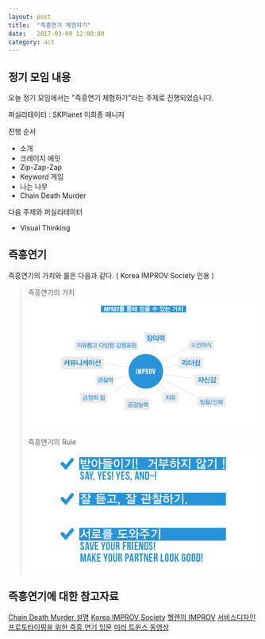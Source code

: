 ```yaml
---
layout: post
title:  "즉흥연기 체험하기"
date:   2017-03-09 12:00:00
category: act
---
```


## 정기 모임 내용
오늘 정기 모임에서는 "즉흥연기 체험하기"라는 주제로 진행되었습니다.

퍼실리테이터 : SKPlanet 이희종 매니저

진행 순서
* 소개
* 크레이지 에잇
* Zip-Zap-Zap
* Keyword 게임
* 나는 나무
* Chain Death Murder

다음 주제와 퍼실리테이터 
* Visual Thinking


## 즉흥연기

즉흥연기의 가치와 룰은 다음과 같다. ( Korea IMPROV Society 인용 ) 

>즉흥연기의 가치
><img src="/images/value.png"/>
>
>즉흥연기의 Rule
><img src="/images/rule.png"/>



## 즉흥연기에 대한 참고자료
[Chain Death Murder 설명](http://improwiki.com/en/wiki/improv/chain_murder_death)
[Korea IMPROV Society](http://www.koreaimprov.com)
[헬렌의 IMPROV](http://hellenajang.com)
[서비스디자인 프로토타이핑을 위한 즉흥 연기 입문](http://story.pxd.co.kr/537)
[미러 트윈스 동영상](https://www.youtube.com/watch?v=c8TfL9Vs10I)
